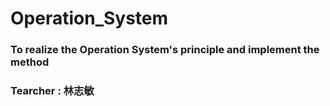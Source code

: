 # Operation_System

### To realize the Operation System's principle and implement the method


### Tearcher : 林志敏


### 
